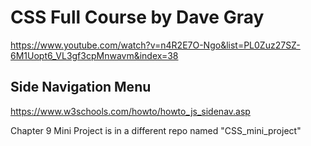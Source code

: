 # CSS Full Course by Dave Gray  
https://www.youtube.com/watch?v=n4R2E7O-Ngo&list=PL0Zuz27SZ-6M1Uopt6_VL3gf3cpMnwavm&index=38  

## Side Navigation Menu  
https://www.w3schools.com/howto/howto_js_sidenav.asp  

Chapter 9 Mini Project is in a different repo named "CSS_mini_project"